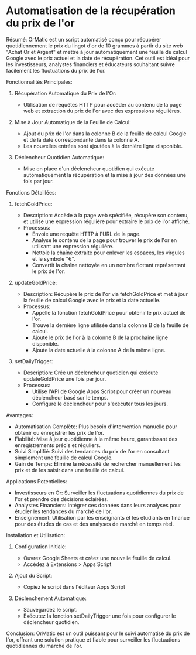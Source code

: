 # Automatisation de la récupération du prix de l'or

Résumé:
OrMatic est un script automatisé conçu pour récupérer quotidiennement le prix du lingot d'or de 10 grammes à partir du site web "Achat Or et Argent" et mettre à jour automatiquement une feuille de calcul Google avec le prix actuel et la date de récupération. Cet outil est idéal pour les investisseurs, analystes financiers et éducateurs souhaitant suivre facilement les fluctuations du prix de l'or.

Fonctionnalités Principales:

  1. Récupération Automatique du Prix de l'Or:
      - Utilisation de requêtes HTTP pour accéder au contenu de la page web et extraction du prix de l'or avec des expressions régulières.
  
  2. Mise à Jour Automatique de la Feuille de Calcul:
      - Ajout du prix de l'or dans la colonne B de la feuille de calcul Google et de la date correspondante dans la colonne A.
      - Les nouvelles entrées sont ajoutées à la dernière ligne disponible.
  
  3. Déclencheur Quotidien Automatique:
      - Mise en place d'un déclencheur quotidien qui exécute automatiquement la récupération et la mise à jour des données une fois par jour.
  
Fonctions Détaillées:

  1. fetchGoldPrice:
      - Description: Accède à la page web spécifiée, récupère son contenu, et utilise une expression régulière pour extraire le prix de l'or affiché.
      - Processus:
          - Envoie une requête HTTP à l'URL de la page.
          - Analyse le contenu de la page pour trouver le prix de l'or en utilisant une expression régulière.
          - Nettoie la chaîne extraite pour enlever les espaces, les virgules et le symbole "€".
          - Convertit la chaîne nettoyée en un nombre flottant représentant le prix de l'or.

  2. updateGoldPrice:
      - Description: Récupère le prix de l'or via fetchGoldPrice et met à jour la feuille de calcul Google avec le prix et la date actuelle.
      - Processus:
          - Appelle la fonction fetchGoldPrice pour obtenir le prix actuel de l'or.
          - Trouve la dernière ligne utilisée dans la colonne B de la feuille de calcul.
          - Ajoute le prix de l'or à la colonne B de la prochaine ligne disponible.
          - Ajoute la date actuelle à la colonne A de la même ligne.

  3. setDailyTrigger:
      - Description: Crée un déclencheur quotidien qui exécute updateGoldPrice une fois par jour.
      - Processus:
          - Utilise l'API de Google Apps Script pour créer un nouveau déclencheur basé sur le temps.
          - Configure le déclencheur pour s'exécuter tous les jours.


Avantages:
  - Automatisation Complète: Plus besoin d'intervention manuelle pour obtenir ou enregistrer les prix de l'or.
  - Fiabilité: Mise à jour quotidienne à la même heure, garantissant des enregistrements précis et réguliers.
  - Suivi Simplifié: Suivi des tendances du prix de l'or en consultant simplement une feuille de calcul Google.
  - Gain de Temps: Élimine la nécessité de rechercher manuellement les prix et de les saisir dans une feuille de calcul.

Applications Potentielles:
  - Investisseurs en Or: Surveiller les fluctuations quotidiennes du prix de l'or et prendre des décisions éclairées.
  - Analystes Financiers: Intégrer ces données dans leurs analyses pour étudier les tendances du marché de l'or.
  - Enseignement: Utilisation par les enseignants et les étudiants en finance pour des études de cas et des analyses de marché en temps réel.
  
Installation et Utilisation:

1. Configuration Initiale:
    - Ouvrez Google Sheets et créez une nouvelle feuille de calcul.
    - Accédez à Extensions > Apps Script

2. Ajout du Script:
    - Copiez le script dans l'éditeur Apps Script

3. Déclenchement Automatique:
    - Sauvegardez le script.
    - Exécutez la fonction setDailyTrigger une fois pour configurer le déclencheur quotidien.

Conclusion:
OrMatic est un outil puissant pour le suivi automatisé du prix de l'or, offrant une solution pratique et fiable pour surveiller les fluctuations quotidiennes du marché de l'or.
